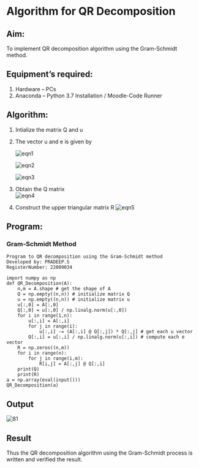 # Algorithm for QR Decomposition
## Aim:
To implement QR decomposition algorithm using the Gram-Schmidt method.
## Equipment’s required:
1.	Hardware – PCs
2.	Anaconda – Python 3.7 Installation / Moodle-Code Runner
## Algorithm:
1.	Intialize the matrix Q and u
2.	The vector u and e is given by

    ![eqn1](./ex4.jpg)

    ![eqn2](./ex6.jpg)

    ![eqn3](./ex3.jpg)

3.	Obtain the Q matrix   
    ![eqn4](./ex1.jpg)
4.	Construct the upper triangular matrix R
    ![eqn5](./ex2.jpg)



## Program:
### Gram-Schmidt Method
```
Program to QR decomposition using the Gram-Schmidt method
Developed by: PRADEEP.S
RegisterNumber: 22009034  

import numpy as np
def QR_Decomposition(A):
    n,m = A.shape # get the shape of A
    Q = np.empty((n,n)) # initialize matrix Q
    u = np.empty((n,n)) # initialize matrix u
    u[:,0] = A[:,0]
    Q[:,0] = u[:,0] / np.linalg.norm(u[:,0])
    for i in range(1,n):
        u[:,i] = A[:,i]
        for j in range(i):
            u[:,i] -= (A[:,i] @ Q[:,j]) * Q[:,j] # get each u vector
        Q[:,i] = u[:,i] / np.linalg.norm(u[:,i]) # compute each e vector 
    R = np.zeros((n,m))
    for i in range(n):
        for j in range(i,m):
            R[i,j] = A[:,j] @ Q[:,i]
    print(Q) 
    print(R)  
a = np.array(eval(input()))
QR_Decomposition(a)
```
## Output

![81](https://user-images.githubusercontent.com/120539823/214777533-96a5e34a-8e57-4ce7-8995-b556412e400d.png)



## Result
Thus the QR decomposition algorithm using the Gram-Schmidt process is written and verified the result.
